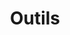 ---
layout: default
title: "Outils"
nav_order: 5
parent: "Apprendre à programmer"
has_children: true
---